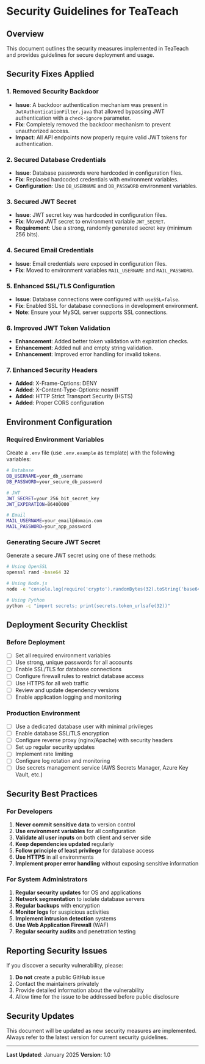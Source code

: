 # Security Guidelines for TeaTeach

## Overview

This document outlines the security measures implemented in TeaTeach and provides guidelines for secure deployment and usage.

## Security Fixes Applied

### 1. Removed Security Backdoor
- **Issue**: A backdoor authentication mechanism was present in `JwtAuthenticationFilter.java` that allowed bypassing JWT authentication with a `check-ignore` parameter.
- **Fix**: Completely removed the backdoor mechanism to prevent unauthorized access.
- **Impact**: All API endpoints now properly require valid JWT tokens for authentication.

### 2. Secured Database Credentials
- **Issue**: Database passwords were hardcoded in configuration files.
- **Fix**: Replaced hardcoded credentials with environment variables.
- **Configuration**: Use `DB_USERNAME` and `DB_PASSWORD` environment variables.

### 3. Secured JWT Secret
- **Issue**: JWT secret key was hardcoded in configuration files.
- **Fix**: Moved JWT secret to environment variable `JWT_SECRET`.
- **Requirement**: Use a strong, randomly generated secret key (minimum 256 bits).

### 4. Secured Email Credentials
- **Issue**: Email credentials were exposed in configuration files.
- **Fix**: Moved to environment variables `MAIL_USERNAME` and `MAIL_PASSWORD`.

### 5. Enhanced SSL/TLS Configuration
- **Issue**: Database connections were configured with `useSSL=false`.
- **Fix**: Enabled SSL for database connections in development environment.
- **Note**: Ensure your MySQL server supports SSL connections.

### 6. Improved JWT Token Validation
- **Enhancement**: Added better token validation with expiration checks.
- **Enhancement**: Added null and empty string validation.
- **Enhancement**: Improved error handling for invalid tokens.

### 7. Enhanced Security Headers
- **Added**: X-Frame-Options: DENY
- **Added**: X-Content-Type-Options: nosniff
- **Added**: HTTP Strict Transport Security (HSTS)
- **Added**: Proper CORS configuration

## Environment Configuration

### Required Environment Variables

Create a `.env` file (use `.env.example` as template) with the following variables:

```bash
# Database
DB_USERNAME=your_db_username
DB_PASSWORD=your_secure_db_password

# JWT
JWT_SECRET=your_256_bit_secret_key
JWT_EXPIRATION=86400000

# Email
MAIL_USERNAME=your_email@domain.com
MAIL_PASSWORD=your_app_password
```

### Generating Secure JWT Secret

Generate a secure JWT secret using one of these methods:

```bash
# Using OpenSSL
openssl rand -base64 32

# Using Node.js
node -e "console.log(require('crypto').randomBytes(32).toString('base64'))"

# Using Python
python -c "import secrets; print(secrets.token_urlsafe(32))"
```

## Deployment Security Checklist

### Before Deployment

- [ ] Set all required environment variables
- [ ] Use strong, unique passwords for all accounts
- [ ] Enable SSL/TLS for database connections
- [ ] Configure firewall rules to restrict database access
- [ ] Use HTTPS for all web traffic
- [ ] Review and update dependency versions
- [ ] Enable application logging and monitoring

### Production Environment

- [ ] Use a dedicated database user with minimal privileges
- [ ] Enable database SSL/TLS encryption
- [ ] Configure reverse proxy (nginx/Apache) with security headers
- [ ] Set up regular security updates
- [ ] Implement rate limiting
- [ ] Configure log rotation and monitoring
- [ ] Use secrets management service (AWS Secrets Manager, Azure Key Vault, etc.)

## Security Best Practices

### For Developers

1. **Never commit sensitive data** to version control
2. **Use environment variables** for all configuration
3. **Validate all user inputs** on both client and server side
4. **Keep dependencies updated** regularly
5. **Follow principle of least privilege** for database access
6. **Use HTTPS** in all environments
7. **Implement proper error handling** without exposing sensitive information

### For System Administrators

1. **Regular security updates** for OS and applications
2. **Network segmentation** to isolate database servers
3. **Regular backups** with encryption
4. **Monitor logs** for suspicious activities
5. **Implement intrusion detection** systems
6. **Use Web Application Firewall** (WAF)
7. **Regular security audits** and penetration testing

## Reporting Security Issues

If you discover a security vulnerability, please:

1. **Do not** create a public GitHub issue
2. Contact the maintainers privately
3. Provide detailed information about the vulnerability
4. Allow time for the issue to be addressed before public disclosure

## Security Updates

This document will be updated as new security measures are implemented. Always refer to the latest version for current security guidelines.

---

**Last Updated**: January 2025
**Version**: 1.0